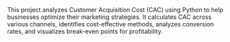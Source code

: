 This project analyzes Customer Acquisition Cost (CAC) using Python to help businesses optimize their marketing strategies. It calculates CAC across various channels, identifies cost-effective methods, analyzes conversion rates, and visualizes break-even points for profitability.
